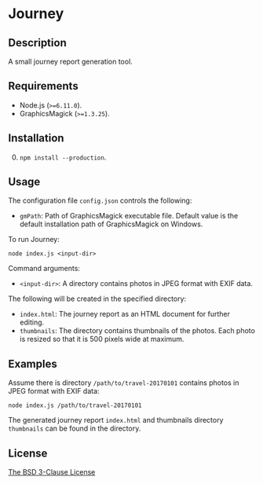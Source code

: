 # Journey #

## Description ##

A small journey report generation tool.

## Requirements ##

* Node.js (`>=6.11.0`).
* GraphicsMagick (`>=1.3.25`).

## Installation ##

0. `npm install --production`.

## Usage ##

The configuration file `config.json` controls the following:

* `gmPath`: Path of GraphicsMagick executable file. Default value is the default installation path of GraphicsMagick on Windows.

To run Journey:

    node index.js <input-dir>

Command arguments:

* `<input-dir>`: A directory contains photos in JPEG format with EXIF data.

The following will be created in the specified directory:

* `index.html`: The journey report as an HTML document for further editing.
* `thumbnails`: The directory contains thumbnails of the photos. Each photo is resized so that it is 500 pixels wide at maximum.

## Examples ##

Assume there is directory `/path/to/travel-20170101` contains photos in JPEG format with EXIF data:

    node index.js /path/to/travel-20170101

The generated journey report `index.html` and thumbnails directory `thumbnails` can be found in the directory.

## License ##

[The BSD 3-Clause License](http://opensource.org/licenses/BSD-3-Clause)
